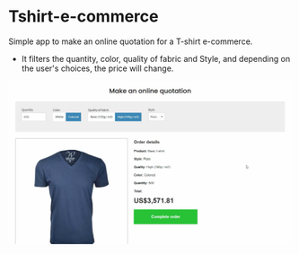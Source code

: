 # Tshirt-e-commerce

Simple app to make an online quotation for a T-shirt e-commerce.
* It filters the quantity, color, quality of fabric and Style, and depending on the user's choices, the price will change.

<img src="tshirts/tshirts/img/tshirt.png">
